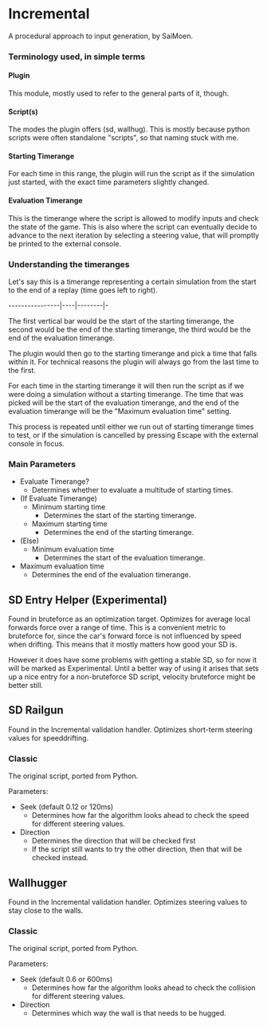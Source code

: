 # Incremental
A procedural approach to input generation,
by SaiMoen.

### Terminology used, in simple terms

#### Plugin
This module, mostly used to refer to the general parts of it, though.

#### Script(s)
The modes the plugin offers (sd, wallhug).
This is mostly because python scripts were often standalone "scripts", so that naming stuck with me.

#### Starting Timerange
For each time in this range, the plugin will run the script as if the simulation just started, with the exact time parameters slightly changed.

#### Evaluation Timerange
This is the timerange where the script is allowed to modify inputs and check the state of the game. This is also where the script can eventually decide to advance to the next iteration by selecting a steering value, that will promptly be printed to the external console.

### Understanding the timeranges
Let's say this is a timerange representing a certain simulation from the start to the end of a replay (time goes left to right).

----------------|----|--------|-

The first vertical bar would be the start of the starting timerange,
the second would be the end of the starting timerange,
the third would be the end of the evaluation timerange.

The plugin would then go to the starting timerange and pick a time that falls within it. For technical reasons the plugin will always go from the last time to the first.

For each time in the starting timerange it will then run the script as if we were doing a simulation without a starting timerange. The time that was picked will be the start of the evaluation timerange, and the end of the evaluation timerange will be the "Maximum evaluation time" setting.

This process is repeated until either we run out of starting timerange times to test, or if the simulation is cancelled by pressing Escape with the external console in focus.

### Main Parameters
- Evaluate Timerange?
  - Determines whether to evaluate a multitude of starting times.
- (If Evaluate Timerange)
  - Minimum starting time
    - Determines the start of the starting timerange.
  - Maximum starting time
    - Determines the end of the starting timerange.
- (Else)
  - Minimum evaluation time
    - Determines the start of the evaluation timerange.
- Maximum evaluation time
  - Determines the end of the evaluation timerange.

## SD Entry Helper (Experimental)
Found in bruteforce as an optimization target.
Optimizes for average local forwards force over a range of time.
This is a convenient metric to bruteforce for,
since the car's forward force is not influenced by speed when drifting.
This means that it mostly matters how good your SD is.

However it does have some problems with getting a stable SD,
so for now it will be marked as Experimental.
Until a better way of using it arises that sets up a nice entry for a non-bruteforce SD script,
velocity bruteforce might be better still.

## SD Railgun
Found in the Incremental validation handler.
Optimizes short-term steering values for speeddrifting.

### Classic
The original script, ported from Python.

Parameters:
- Seek (default 0.12 or 120ms)
  - Determines how far the algorithm looks ahead to check the speed for different steering values.
- Direction
  - Determines the direction that will be checked first
  - If the script still wants to try the other direction, then that will be checked instead.

## Wallhugger
Found in the Incremental validation handler.
Optimizes steering values to stay close to the walls.

### Classic
The original script, ported from Python.

Parameters:
- Seek (default 0.6 or 600ms)
  - Determines how far the algorithm looks ahead to check the collision for different steering values.
- Direction
  - Determines which way the wall is that needs to be hugged.
